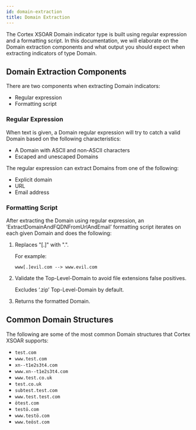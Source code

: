 ```yaml
---
id: domain-extraction
title: Domain Extraction
---
```


The Cortex XSOAR Domain indicator type is built using regular expression and a formatting script.
In this documentation, we will elaborate on the Domain extraction components and what output you should expect when extracting indicators of type Domain.

## Domain Extraction Components

There are two components when extracting Domain indicators:
- Regular expression
- Formatting script

### Regular Expression

When text is given, a Domain regular expression will try to catch a valid Domain based on the following characteristics:
- A Domain with ASCII and non-ASCII characters
- Escaped and unescaped Domains

The regular expression can extract Domains from one of the following:
- Explicit domain
- URL
- Email address

### Formatting Script

After extracting the Domain using regular expression, an ‘ExtractDomainAndFQDNFromUrlAndEmail’ formatting script iterates on each given Domain and does the following:

1. Replaces "[.]" with ".".
	
	For example:
 
	`www[.]evil.com --> www.evil.com`

2. Validate the Top-Level-Domain to avoid file extensions false positives.
	
	Excludes ‘.zip’ Top-Level-Domain by default.

3. Returns the formatted Domain.

## Common Domain Structures

The following are some of the most common Domain structures that Cortex XSOAR supports:

- `test.com`
- `www.test.com`
- `xn--t1e2s3t4.com`
- `www.xn--t1e2s3t4.com`
- `www.test.co.uk`
- `test.co.uk`
- `subtest.test.com`
- `www.test.test.com`
- `ötest.com`
- `testö.com`
- `www.testö.com`
- `www.teöst.com`
